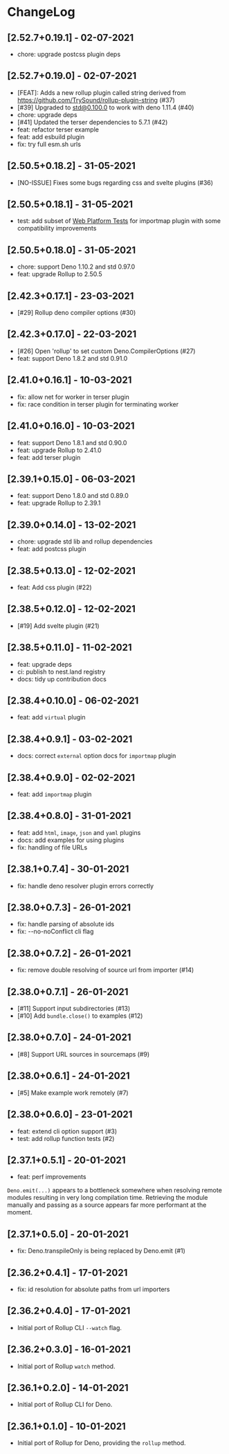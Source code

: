 # ChangeLog

## [2.52.7+0.19.1] - 02-07-2021

- chore: upgrade postcss plugin deps

## [2.52.7+0.19.0] - 02-07-2021

- [FEAT]: Adds a new rollup plugin called string derived from <https://github.com/TrySound/rollup-plugin-string> (#37)
- [#39] Upgraded to std@0.100.0 to work with deno 1.11.4 (#40) 
- chore: upgrade deps
- [#41] Updated the terser dependencies to 5.7.1 (#42) 
- feat: refactor terser example
- feat: add esbuild plugin
- fix: try full esm.sh urls

## [2.50.5+0.18.2] - 31-05-2021

- [NO-ISSUE] Fixes some bugs regarding css and svelte plugins (#36)

## [2.50.5+0.18.1] - 31-05-2021

- test: add subset of [Web Platform Tests](https://github.com/web-platform-tests/wpt/tree/master/import-maps/data-driven/resources) for importmap plugin with some compatibility improvements

## [2.50.5+0.18.0] - 31-05-2021

- chore: support Deno 1.10.2 and std 0.97.0
- feat: upgrade Rollup to 2.50.5

## [2.42.3+0.17.1] - 23-03-2021

- [#29] Rollup deno compiler options (#30)

## [2.42.3+0.17.0] - 22-03-2021

- [#26] Open 'rollup' to set custom Deno.CompilerOptions (#27)
- feat: support Deno 1.8.2 and std 0.91.0

## [2.41.0+0.16.1] - 10-03-2021

- fix: allow net for worker in terser plugin
- fix: race condition in terser plugin for terminating worker

## [2.41.0+0.16.0] - 10-03-2021

- feat: support Deno 1.8.1 and std 0.90.0
- feat: upgrade Rollup to 2.41.0
- feat: add terser plugin

## [2.39.1+0.15.0] - 06-03-2021

- feat: support Deno 1.8.0 and std 0.89.0
- feat: upgrade Rollup to 2.39.1

## [2.39.0+0.14.0] - 13-02-2021

- chore: upgrade std lib and rollup dependencies
- feat: add postcss plugin

## [2.38.5+0.13.0] - 12-02-2021

- feat: Add css plugin (#22)

## [2.38.5+0.12.0] - 12-02-2021

- [#19] Add svelte plugin (#21)

## [2.38.5+0.11.0] - 11-02-2021

- feat: upgrade deps
- ci: publish to nest.land registry
- docs: tidy up contribution docs

## [2.38.4+0.10.0] - 06-02-2021

- feat: add `virtual` plugin

## [2.38.4+0.9.1] - 03-02-2021

- docs: correct `external` option docs for `importmap` plugin

## [2.38.4+0.9.0] - 02-02-2021

- feat: add `importmap` plugin

## [2.38.4+0.8.0] - 31-01-2021

- feat: add `html`, `image`, `json` and `yaml` plugins
- docs: add examples for using plugins
- fix: handling of file URLs

## [2.38.1+0.7.4] - 30-01-2021

- fix: handle deno resolver plugin errors correctly

## [2.38.0+0.7.3] - 26-01-2021

- fix: handle parsing of absolute ids
- fix: --no-noConflict cli flag

## [2.38.0+0.7.2] - 26-01-2021

- fix: remove double resolving of source url from importer (#14)

## [2.38.0+0.7.1] - 26-01-2021

- [#11] Support input subdirectories (#13)
- [#10] Add `bundle.close()` to examples (#12)

## [2.38.0+0.7.0] - 24-01-2021

- [#8] Support URL sources in sourcemaps (#9)

## [2.38.0+0.6.1] - 24-01-2021

- [#5] Make example work remotely (#7)

## [2.38.0+0.6.0] - 23-01-2021

- feat: extend cli option support (#3)
- test: add rollup function tests (#2)

## [2.37.1+0.5.1] - 20-01-2021

- feat: perf improvements

`Deno.emit(...)` appears to a bottleneck somewhere when resolving remote modules
resulting in very long compilation time. Retrieving the module manually and
passing as a source appears far more performant at the moment.

## [2.37.1+0.5.0] - 20-01-2021

- fix: Deno.transpileOnly is being replaced by Deno.emit (#1)

## [2.36.2+0.4.1] - 17-01-2021

- fix: id resolution for absolute paths from url importers

## [2.36.2+0.4.0] - 17-01-2021

- Initial port of Rollup CLI `--watch` flag.

## [2.36.2+0.3.0] - 16-01-2021

- Initial port of Rollup `watch` method.

## [2.36.1+0.2.0] - 14-01-2021

- Initial port of Rollup CLI for Deno.

## [2.36.1+0.1.0] - 10-01-2021

- Initial port of Rollup for Deno, providing the `rollup` method.
